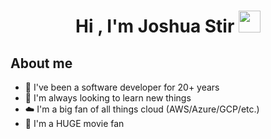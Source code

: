 <h1 align="center">Hi , I'm Joshua Stir <img src="https://media.giphy.com/media/hvRJCLFzcasrR4ia7z/giphy.gif" width="35"></h1>

## About me
- 🏦 I've been a software developer for 20+ years
- 🏫 I'm always looking to learn new things
- ☁️ I'm a big fan of all things cloud (AWS/Azure/GCP/etc.)
- 🎥 I'm a HUGE movie fan

<!--
**jstir/jstir** is a ✨ _special_ ✨ repository because its `README.md` (this file) appears on your GitHub profile.

Here are some ideas to get you started:

- 🔭 I’m currently working on ...
- 🌱 I’m currently learning ...
- 👯 I’m looking to collaborate on ...
- 🤔 I’m looking for help with ...
- 💬 Ask me about ...
- 📫 How to reach me: ...
- 😄 Pronouns: ...
- ⚡ Fun fact: ...
-->
